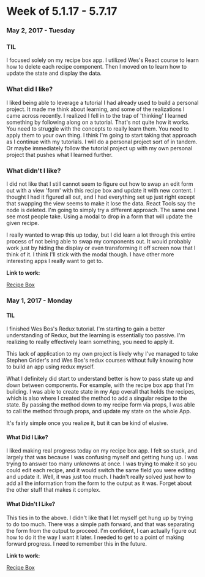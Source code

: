 # Week of 5.1.17 - 5.7.17

### May 2, 2017 - Tuesday

### TIL 

I focused solely on my recipe box app. I utilized Wes's React course to learn how to delete each recipe component. Then I moved on to learn how to update the state and display the data. 

### What did I like?

I liked being able to leverage a tutorial I had already used to build a personal project. It made me think about learning, and some of the realizations I came across recently. I realized I fell in to the trap of 'thinking' I learned something by following along on a tutorial. That's not quite how it works. You need to struggle with the concepts to really learn them. You need to apply them to your own thing. I think I'm going to start taking that approach as I continue with my tutorials. I will do a personal project sort of in tandem. Or maybe immediately follow the tutorial project up with my own personal project that pushes what I learned further.

### What didn't I like?

I did not like that I still cannot seem to figure out how to swap an edit form out with a view 'form' with this recipe box and update it with new content. I thought I had it figured all out, and I had everything set up just right except that swapping the view seems to make it lose the data. React Tools say the node is deleted. I'm going to simply try a different approach. The same one I see most people take. Using a modal to drop in a form that will update the given recipe.

I really wanted to wrap this up today, but I did learn a lot through this entire process of not being able to swap my components out. It would probably work just by hiding the display or even transforming it off screen now that I think of it. I think I'll stick with the modal though. I have other more interesting apps I really want to get to. 

**Link to work:**

[Recipe Box](https://github.com/rickMcGavin/recipe-box)

### May 1, 2017 - Monday

#### TIL

I finished Wes Bos's Redux tutorial. I'm starting to gain a better understanding of Redux, but the learning is essentially too passive. I'm realizing to really effectively learn something, you need to apply it. 

This lack of application to my own project is likely why I've managed to take Stephen Grider's and Wes Bos's redux courses without fully knowing how to build an app using redux myself. 

What I definitely did start to understand better is how to pass state up and down between components. For example, with the recipe box app that I'm building. I was able to create state in my App overall that holds the recipes, which is also where I created the method to add a singular recipe to the state. By passing the method down to my recipe form via props, I was able to call the method through props, and update my state on the whole App. 

It's fairly simple once you realize it, but it can be kind of elusive. 

#### What Did I Like?

I liked making real progress today on my recipe box app. I felt so stuck, and largely that was because I was confusing myself and getting hung up. I was trying to answer too many unknowns at once. I was trying to make it so you could edit each recipe, and it would switch the same field you were editing and update it. Well, it was just too much. I hadn't really solved just how to add all the information from the form to the output as it was. Forget about the other stuff that makes it complex.

#### What Didn't I Like?

This ties in to the above. I didn't like that I let myself get hung up by trying to do too much. There was a simple path forward, and that was separating the form from the output to proceed. I'm confident, I can actually figure out how to do it the way I want it later. I needed to get to a point of making forward progress. I need to remember this in the future.

**Link to work:**

[Recipe Box](https://github.com/rickMcGavin/recipe-box)
